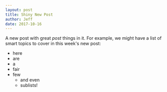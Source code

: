 ```yaml
---
layout: post
title: Shiny New Post
author: Jeff
date: 2017-10-16
---
```


 A new post with great _post_ things in it. For example, we might have a list of smart topics to cover in this week's new post:
 * here 
 * are 
 * a 
 * fair 
 * few
 	- and even 
 	- sublists!

